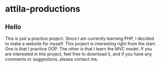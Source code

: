 # attila-productions

## Hello
This is just a practice project.
Since I am currently learning PHP, I decided to make a website for myself.
This project is interesting right from the start. One is that I practice OOP. The other is that I learn the MVC model.
If you are interested in this project, feel free to download it, and if you have any comments or suggestions, please contact me.
